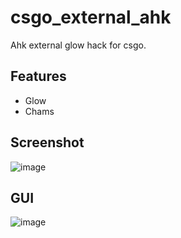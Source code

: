 # csgo_external_ahk
Ahk external glow hack for csgo.

## Features
* Glow
* Chams

## Screenshot
![image](https://github.com/worse-666/csgo_external_ahk_glow/blob/main/screenshot_.png)

## GUI
![image](https://github.com/worse-666/csgo_external_ahk_glow/blob/main/setting%20gui.png)



